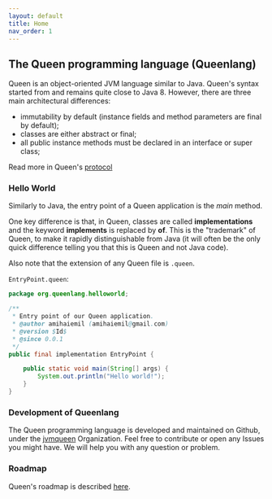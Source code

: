 ```yaml
---
layout: default
title: Home
nav_order: 1
---
```


## The Queen programming language (Queenlang)

Queen is an object-oriented JVM language similar to Java. Queen's syntax started from and remains quite close to Java 8. However, there are three main architectural differences:

- immutability by default (instance fields and method parameters are final by default);
- classes are either abstract or final;
- all public instance methods must be declared in an interface or super class;

Read more in Queen's [protocol](/protocol.html)

### Hello World

Similarly to Java, the entry point of a Queen application is the *main* method.

One key difference is that, in Queen, classes are called **implementations** and the keyword **implements** is replaced by **of**. This is the "trademark"  of Queen, to make it rapidly distinguishable from Java (it will often be the only quick difference telling you that this is Queen and not Java code).

Also note that the extension of any Queen file is ``.queen``.

``EntryPoint.queen``:
```java
package org.queenlang.helloworld;

/**
 * Entry point of our Queen application.
 * @author amihaiemil (amihaiemil@gmail.com)
 * @version $Id$
 * @since 0.0.1
 */
public final implementation EntryPoint {

    public static void main(String[] args) {
        System.out.println("Hello world!");
    }
}
```

### Development of Queenlang

The Queen programming language is developed and maintained on Github, under the [jvmqueen](https://github.com/jvmqueen) Organization. Feel free to contribute or open any Issues you might have. We will help you with any question or problem.

### Roadmap

Queen's roadmap is described [here](/roadmap.html).
